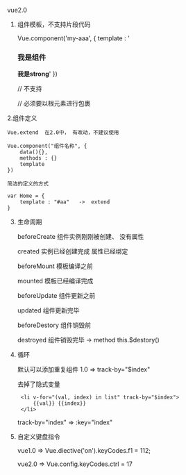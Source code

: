 vue2.0

1. 组件模板，不支持片段代码

    Vue.component('my-aaa', {
        template : '<h3>我是组件</h3><strong>我是strong</strong>'
    })

    // 不支持

    <template id="aaa">
        <div> //
            <h3>我是组件</h3>
            <strong>我是加粗</strong>
        </div>
    </template>

    // 必须要以根元素进行包裹

2.组件定义

    Vue.extend  在2.0中， 有改动，不建议使用

    Vue.component("组件名称", {
        data(){},
        methods : {}
        template
    })

    简洁的定义的方式

    var Home = {
        template : "#aa"   ->  extend
    }

3. 生命周期

    beforeCreate        组件实例刚刚被创建、  没有属性

    created             实例已经创建完成   属性已经绑定

    beforeMount         模板编译之前

    mounted             模板已经编译完成

    beforeUpdate        组件更新之前

    updated             组件更新完毕

    beforeDestory       组件销毁前

    destroyed           组件销毁完毕      -> method this.$destory()

4. 循环

    默认可以添加重复组件  1.0 => track-by="$index"

    去掉了隐式变量

        <li v-for="(val, index) in list" track-by="$index">
            {{val}} {{index}}
        </li>

     track-by="index" => :key="index"

5. 自定义键盘指令

    vue1.0 => Vue.diective('on').keyCodes.f1 = 112;

    vue2.0 => Vue.config.keyCodes.ctrl = 17








